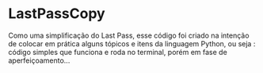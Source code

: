 # LastPassCopy
Como uma simplificação do Last Pass, esse código foi criado na intenção de colocar em prática alguns tópicos e itens da linguagem Python, ou seja
: código simples que funciona e roda no terminal, porém em fase de aperfeiçoamento...
